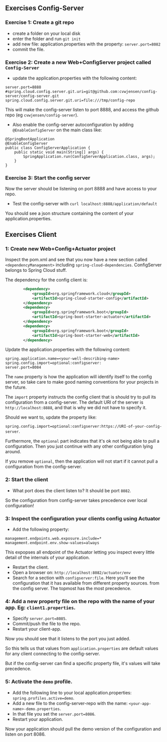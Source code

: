 ## Exercises Config-Server

### Exercise 1: Create a git repo

- create a folder on your local disk
- enter the folder and run `git init`
- add new file: application.properties with the property: `server.port=8082`
- commit the file.

### Exercise 2: Create a new Web+ConfigServer project called `Config-Server`

- update the application.properties with the following content:

```properties
server.port=8888
#spring.cloud.config.server.git.uri=git@github.com:cvwjensen/config-server/config-server.git
spring.cloud.config.server.git.uri=file:///tmp/config-repo
```

This will make the config-server listen to port 8888, and access the github repo (eg `cvwjensen/config-server`).

- Also enable the config-server autoconfiguration by adding `@EnableConfigServer` on the main class like:

```
@SpringBootApplication
@EnableConfigServer
public class ConfigServerApplication {
    public static void main(String[] args) {
        SpringApplication.run(ConfigServerApplication.class, args);
    }
}
```

### Exercise 3: Start the config server

Now the server should be listening on port 8888 and have access to your repo.

- Test the config-server with `curl localhost:8888/application/default`

You should see a json structure containing the content of your application.properties.

 
## Exercises Client

### 1: Create new Web+Config+Actuator project

Inspect the pom.xml and see that you now have a new section called `<dependencyManagement>` including `spring-cloud-dependencies`. ConfigServer belongs to Spring Cloud stuff.

The dependency for the config client is: 

```xml
        <dependency>
            <groupId>org.springframework.cloud</groupId>
            <artifactId>spring-cloud-starter-config</artifactId>
        </dependency>
        <dependency>
            <groupId>org.springframework.boot</groupId>
            <artifactId>spring-boot-starter-actuator</artifactId>
        </dependency>
        <dependency>
            <groupId>org.springframework.boot</groupId>
            <artifactId>spring-boot-starter-web</artifactId>
        </dependency>

```


Update the application.properties with the following content:

```properties
spring.application.name=<your-well-describing-name>
spring.config.import=optional:configserver:
server.port=8084
```

The `name` property is how the application will identify itself to the config server, so take care to make good naming conventions for your projects in the future.

The `import` property instructs the config client that is should try to pull its configuration from a config-server. The default URI of the server is `http://localhost:8888`, 
and that is why we did not have to specify it. 

Should we want to, update the property like: 

`spring.config.import=optional:configserver:https://URI-of-your-config-server`.

Furthermore, the `optional` part indicates that it's ok not being able to pull a configuration. Then you just continue with any other configuration lying around. 

If you remove `optional`, then the application will not start if it cannot pull a configuration from the config-server.

### 2: Start the client

- What port does the client listen to? It should be port `8082`. 

So the configuration from config-server takes precedence over local configuration!

### 3: Inspect the configuration your clients config using Actuator

- Add the following property:

```properties
management.endpoints.web.exposure.include=*
management.endpoint.env.show-values=always

```

This expopses all endpoint of the Actuator letting you inspect every little detail of the internals of your application.

- Restart the client.
- Open a browser on: `http://localhost:8082/actuator/env`
- Search for a section with `configserver:file`. Here you'll see the configuration that it has available from different property sources. from the config server. The topmost has the most precedence.

### 4: Add a new property file on the repo with the name of your app. Eg: `client1.properties`.

- Specify `server.port=8085`.
- Commit/push the file to the repo.
- Restart your client-app.

Now you should see that it listens to the port you just added.

So this tells us that values from `application.properties` are default values for any client connecting to the config-server. 

But if the config-server can find a specific property file, it's values will take precedence.

### 5: Activate the `demo` profile.

- Add the following line to your local application.properties: `spring.profiles.active=demo`.
- Add a new file to the config-server-repo with the name: `<your-app-name>-demo.properties`.
- In that file you set the `server.port=8086`.
- Restart your application.

Now your application should pull the demo version of the configuration and listen on port 8086.


